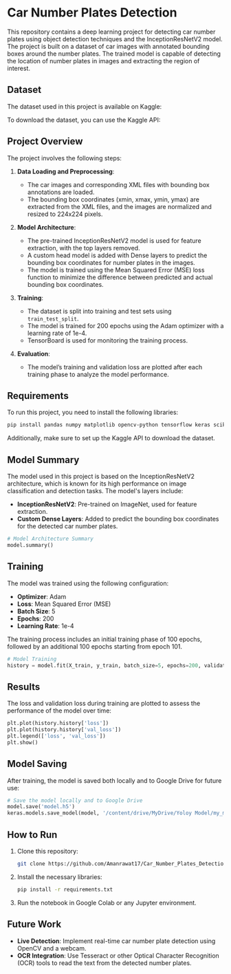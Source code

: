 # Car Number Plates Detection

This repository contains a deep learning project for detecting car number plates using object detection techniques and the InceptionResNetV2 model. The project is built on a dataset of car images with annotated bounding boxes around the number plates. The trained model is capable of detecting the location of number plates in images and extracting the region of interest.

## Dataset

The dataset used in this project is available on Kaggle:

To download the dataset, you can use the Kaggle API:



## Project Overview

The project involves the following steps:
1. **Data Loading and Preprocessing**:
    - The car images and corresponding XML files with bounding box annotations are loaded.
    - The bounding box coordinates (xmin, xmax, ymin, ymax) are extracted from the XML files, and the images are normalized and resized to 224x224 pixels.

2. **Model Architecture**:
    - The pre-trained InceptionResNetV2 model is used for feature extraction, with the top layers removed.
    - A custom head model is added with Dense layers to predict the bounding box coordinates for number plates in the images.
    - The model is trained using the Mean Squared Error (MSE) loss function to minimize the difference between predicted and actual bounding box coordinates.

3. **Training**:
    - The dataset is split into training and test sets using `train_test_split`.
    - The model is trained for 200 epochs using the Adam optimizer with a learning rate of 1e-4.
    - TensorBoard is used for monitoring the training process.

4. **Evaluation**:
    - The model’s training and validation loss are plotted after each training phase to analyze the model performance.

## Requirements

To run this project, you need to install the following libraries:

```bash
pip install pandas numpy matplotlib opencv-python tensorflow keras scikit-learn kaggle
```

Additionally, make sure to set up the Kaggle API to download the dataset.

## Model Summary

The model used in this project is based on the InceptionResNetV2 architecture, which is known for its high performance on image classification and detection tasks. The model's layers include:

- **InceptionResNetV2**: Pre-trained on ImageNet, used for feature extraction.
- **Custom Dense Layers**: Added to predict the bounding box coordinates for the detected car number plates.

```python
# Model Architecture Summary
model.summary()
```

## Training

The model was trained using the following configuration:

- **Optimizer**: Adam
- **Loss**: Mean Squared Error (MSE)
- **Batch Size**: 5
- **Epochs**: 200
- **Learning Rate**: 1e-4

The training process includes an initial training phase of 100 epochs, followed by an additional 100 epochs starting from epoch 101.

```python
# Model Training
history = model.fit(X_train, y_train, batch_size=5, epochs=200, validation_data=(X_test, y_test), callbacks=[TensorBoard('logs')])
```

## Results

The loss and validation loss during training are plotted to assess the performance of the model over time:

```python
plt.plot(history.history['loss'])
plt.plot(history.history['val_loss'])
plt.legend(['loss', 'val_loss'])
plt.show()
```

## Model Saving

After training, the model is saved both locally and to Google Drive for future use:

```python
# Save the model locally and to Google Drive
model.save('model.h5')
keras.models.save_model(model, '/content/drive/MyDrive/Yoloy Model/my_model.keras')
```

## How to Run

1. Clone this repository:
    ```bash
    git clone https://github.com/Amanrawat17/Car_Number_Plates_Detection.git
    ```

2. Install the necessary libraries:
    ```bash
    pip install -r requirements.txt
    ```

3. Run the notebook in Google Colab or any Jupyter environment.

## Future Work

- **Live Detection**: Implement real-time car number plate detection using OpenCV and a webcam.
- **OCR Integration**: Use Tesseract or other Optical Character Recognition (OCR) tools to read the text from the detected number plates.

